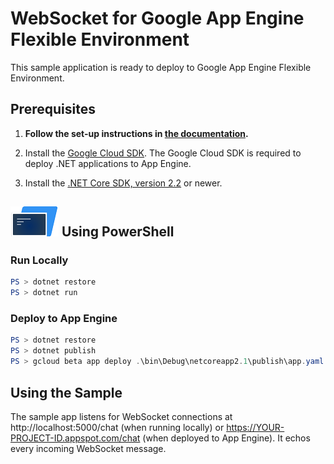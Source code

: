 # WebSocket for Google App Engine Flexible Environment

This sample application is ready to deploy to Google App Engine Flexible Environment.

## Prerequisites

1.  **Follow the set-up instructions in [the documentation](https://cloud.google.com/dotnet/docs/setup).**

2.  Install the [Google Cloud SDK](https://cloud.google.com/sdk/).  The Google Cloud SDK
    is required to deploy .NET applications to App Engine.

3.  Install the [.NET Core SDK, version 2.2](https://github.com/dotnet/core/tree/master/release-notes/2.2)
    or newer.


## ![PowerShell](../.resources/powershell.png) Using PowerShell

### Run Locally

```psm1
PS > dotnet restore
PS > dotnet run
```

### Deploy to App Engine

```psm1
PS > dotnet restore
PS > dotnet publish
PS > gcloud beta app deploy .\bin\Debug\netcoreapp2.1\publish\app.yaml
```

## Using the Sample

The sample app listens for WebSocket connections at http://localhost:5000/chat
(when running locally) or https://YOUR-PROJECT-ID.appspot.com/chat
(when deployed to App Engine). It echos every incoming WebSocket message.
